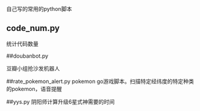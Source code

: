自己写的常用的python脚本

## code_num.py

统计代码数量


##doubanbot.py

豆瓣小组抢沙发机器人


##rate_pokemon_alert.py
pokemon go游戏脚本。扫描特定经纬度的特定种类的pokemon，语音提醒


##yys.py
阴阳师计算升级6星式神需要的时间

